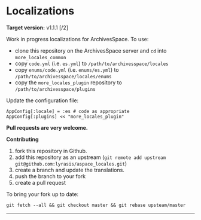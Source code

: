 Localizations
=============

**Target version:** v1.1.1 [/2]

Work in progress localizations for ArchivesSpace. To use:

- clone this repository on the ArchivesSpace server and `cd` into `more_locales_common`
- copy `code.yml` (i.e. `es.yml`) to `/path/to/archivesspace/locales`
- copy `enums/code.yml` (i.e. `enums/es.yml`) to `/path/to/archivesspace/locales/enums`
- copy the `more_locales_plugin` repository to `/path/to/archivesspace/plugins`

Update the configuration file:

```
AppConfig[:locale] = :es # code as appropriate
AppConfig[:plugins] << "more_locales_plugin"
```

__Pull requests are very welcome.__

**Contributing**

1. fork this repository in Github.
2. add this repository as an upstream (`git remote add upstream git@github.com:lyrasis/aspace_locales.git`)
3. create a branch and update the translations.
4. push the branch to your fork
5. create a pull request

To bring your fork up to date:

```
git fetch --all && git checkout master && git rebase upsteam/master
```

---

